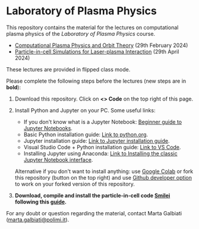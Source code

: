 # Laboratory of Plasma Physics
This repository contains the material for the lectures on computational plasma physics of the *Laboratory of Plasma Physics* course.

- [Computational Plasma Physics and Orbit Theory](./Lecture1) (29th February 2024)
- [Particle-in-cell Simulations for Laser-plasma Interaction](./Lecture2%20) (29th April 2024)

These lectures are provided in flipped class mode.

Please complete the following steps before the lectures (new steps are in **bold**):
1. Download this repository. Click on **<> Code** on the top right of this page.
2. Install Python and Jupyter on your PC. Some useful links:
   - If you don't know what is a Jupyter Notebook: [Beginner guide to Jupyter Notebooks](https://jupyter-notebook-beginner-guide.readthedocs.io/en/latest/index.html).
   - Basic Python installation guide: [Link to python.org](https://wiki.python.org/moin/BeginnersGuide/Download).
   - Jupyter installation guide: [Link to Jupyter installation guide](https://jupyter.org/install).
   - Visual Studio Code + Python installation guide: [Link to VS Code](https://code.visualstudio.com/docs/python/python-tutorial#__install-a-python-interpreter).
   - Installing Jupyter using Anaconda: [Link to Installing the classic Jupyter Notebook interface](https://docs.jupyter.org/en/latest/install/notebook-classic.html).
   
   Alternative if you don't want to install anything: use [Google Colab](https://colab.research.google.com/) or fork this repository (button on the top right) and use [Github developer option](https://github.dev/github/dev) to work on your forked version of this repository.
3. **Download, compile and install the particle-in-cell code [Smilei](https://smileipic.github.io/Smilei/) following this [guide](./smilei_guide.md).**
  
For any doubt or question regarding the material, contact Marta Galbiati ([marta.galbiati@polimi.it](marta.galbiati@polimi.it)).
